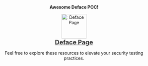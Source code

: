<b><p align="center"> Awesome Deface POC! </p></b>

<p align="center">
    <a href="https://0xlipon.github.io/Defacement/index.html" target="_blank">
        <img src="https://img.icons8.com/ios-filled/50/000000/bug.png" alt="Deface Page" style="width: 80px; height: auto; transition: transform 0.3s ease;"/>
        <br/>
        <span style="font-size: 20px; font-weight: bold; color: #333;">Deface Page</span>
    </a>
</p>

<p align="center">Feel free to explore these resources to elevate your security testing practices.</p>
